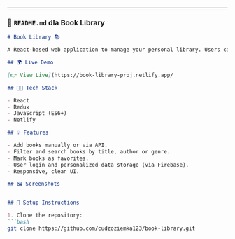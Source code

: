 
---

### 📄 `README.md` dla **Book Library**

```markdown
# Book Library 📚

A React-based web application to manage your personal library. Users can add books manually or via external API, filter the book list, and mark their favorite books.

## 🌍 Live Demo

[👉 View Live](https://book-library-proj.netlify.app/

## 🧑‍💻 Tech Stack

- React
- Redux
- JavaScript (ES6+)
- Netlify

## 💡 Features

- Add books manually or via API.
- Filter and search books by title, author or genre.
- Mark books as favorites.
- User login and personalized data storage (via Firebase).
- Responsive, clean UI.

## 🖼️ Screenshots


## 🔧 Setup Instructions

1. Clone the repository:
```bash
git clone https://github.com/cudzoziemka123/book-library.git
